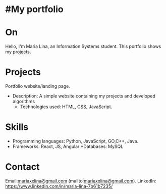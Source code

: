 #My portfolio
===============

**On**
========

Hello, I'm Maria Lina, an Information Systems student. This portfolio shows my projects.

**Projects**
==========
Portfolio website/landing page.
+ Description: A simple website containing my projects and developed algorithms 
	+ Technologies used: HTML, CSS, JavaScript.
	
**Skills**
========

* Programming languages: Python, JavaScript, GO,C++, Java.
* Frameworks: React, JS, Angular
*Databases: MySQL

**Contact**
=========

Email:mariaxxlina@gmail.com (mailto:mariaxxlina@gmail.com).
LinkedIn: https://www.linkedin.com/in/maria-lina-7b61b7235/
